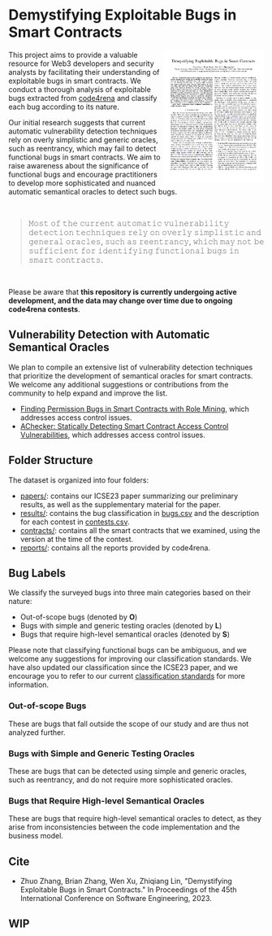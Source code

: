 # Demystifying Exploitable Bugs in Smart Contracts

<p>
<a href="papers/icse23.pdf"> <img title="" src="resources/paper.jpg" alt="loading-ag-167" align="right" width="200"></a>

This project aims to provide a valuable resource for Web3 developers and security analysts by facilitating their understanding of exploitable bugs in smart contracts. We conduct a thorough analysis of exploitable bugs extracted from [code4rena](https://code4rena.com/) and classify each bug according to its nature.

Our initial research suggests that current automatic vulnerability detection techniques rely on overly simplistic and generic oracles, such as reentrancy, which may fail to detect functional bugs in smart contracts. We aim to raise awareness about the significance of functional bugs and encourage practitioners to develop more sophisticated and nuanced automatic semantical oracles to detect such bugs.
</p>

<br>

> 𝙼𝚘𝚜𝚝 𝚘𝚏 𝚝𝚑𝚎 𝚌𝚞𝚛𝚛𝚎𝚗𝚝 𝚊𝚞𝚝𝚘𝚖𝚊𝚝𝚒𝚌 𝚟𝚞𝚕𝚗𝚎𝚛𝚊𝚋𝚒𝚕𝚒𝚝𝚢 𝚍𝚎𝚝𝚎𝚌𝚝𝚒𝚘𝚗 𝚝𝚎𝚌𝚑𝚗𝚒𝚚𝚞𝚎𝚜 𝚛𝚎𝚕𝚢 𝚘𝚗 𝚘𝚟𝚎𝚛𝚕𝚢 𝚜𝚒𝚖𝚙𝚕𝚒𝚜𝚝𝚒𝚌 𝚊𝚗𝚍 𝚐𝚎𝚗𝚎𝚛𝚊𝚕 𝚘𝚛𝚊𝚌𝚕𝚎𝚜, 𝚜𝚞𝚌𝚑 𝚊𝚜 𝚛𝚎𝚎𝚗𝚝𝚛𝚊𝚗𝚌𝚢, 𝚠𝚑𝚒𝚌𝚑 𝚖𝚊𝚢 𝚗𝚘𝚝 𝚋𝚎 𝚜𝚞𝚏𝚏𝚒𝚌𝚒𝚎𝚗𝚝 𝚏𝚘𝚛 𝚒𝚍𝚎𝚗𝚝𝚒𝚏𝚢𝚒𝚗𝚐 𝚏𝚞𝚗𝚌𝚝𝚒𝚘𝚗𝚊𝚕 𝚋𝚞𝚐𝚜 𝚒𝚗 𝚜𝚖𝚊𝚛𝚝 𝚌𝚘𝚗𝚝𝚛𝚊𝚌𝚝𝚜.

<br>

Please be aware that __this repository is currently undergoing active development, and the data may change over time due to ongoing code4rena contests__.

## Vulnerability Detection with Automatic Semantical Oracles

We plan to compile an extensive list of vulnerability detection techniques that prioritize the development of semantical oracles for smart contracts. We welcome any additional suggestions or contributions from the community to help expand and improve the list.


+ [Finding Permission Bugs in Smart Contracts with Role Mining](https://personal.ntu.edu.sg/yi_li/files/Liu2022FPB.pdf), which addresses access control issues.
+ [AChecker: Statically Detecting Smart Contract Access Control Vulnerabilities](https://people.ece.ubc.ca/mjulia/publications/ACheckerICSE2023.pdf), which addresses access control issues.


## Folder Structure

The dataset is organized into four folders:

+ [papers/](papers/): contains our ICSE23 paper summarizing our preliminary results, as well as the supplementary material for the paper.
+ [results/](results/): contains the bug classification in [bugs.csv](results/bugs.csv) and the description for each contest in [contests.csv](results/contests.csv).
+ [contracts/](contracts/): contains all the smart contracts that we examined, using the version at the time of the contest.
+ [reports/](reports/): contains all the reports provided by code4rena.

## Bug Labels

We classify the surveyed bugs into three main categories based on their nature: 

+ Out-of-scope bugs (denoted by __O__)
+ Bugs with simple and generic testing oracles (denoted by __L__)
+ Bugs that require high-level semantical oracles (denoted by __S__)

Please note that classifying functional bugs can be ambiguous, and we welcome any suggestions for improving our classification standards. We have also updated our classification since the ICSE23 paper, and we encourage you to refer to our current [classification standards](docs/standard.md) for more information.

### Out-of-scope Bugs

These are bugs that fall outside the scope of our study and are thus not analyzed further.

### Bugs with Simple and Generic Testing Oracles

These are bugs that can be detected using simple and generic oracles, such as reentrancy, and do not require more sophisticated oracles.

### Bugs that Require High-level Semantical Oracles

These are bugs that require high-level semantical oracles to detect, as they arise from inconsistencies between the code implementation and the business model.


## Cite

+ Zhuo Zhang, Brian Zhang, Wen Xu, Zhiqiang Lin, "Demystifying Exploitable Bugs in Smart Contracts." In Proceedings of the 45th International Conference on Software Engineering, 2023.


## WIP

